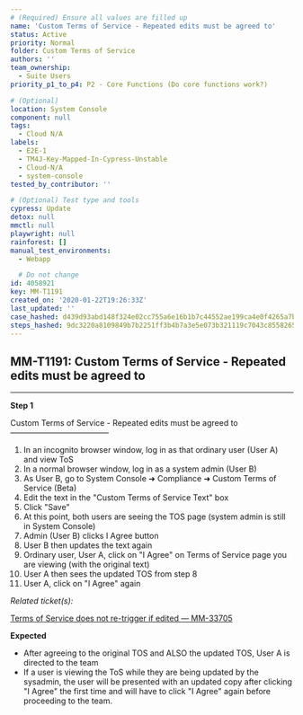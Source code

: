 ```yaml
---
# (Required) Ensure all values are filled up
name: 'Custom Terms of Service - Repeated edits must be agreed to'
status: Active
priority: Normal
folder: Custom Terms of Service
authors: ''
team_ownership:
  - Suite Users
priority_p1_to_p4: P2 - Core Functions (Do core functions work?)

# (Optional)
location: System Console
component: null
tags:
  - Cloud N/A
labels:
  - E2E-1
  - TM4J-Key-Mapped-In-Cypress-Unstable
  - Cloud-N/A
  - system-console
tested_by_contributor: ''

# (Optional) Test type and tools
cypress: Update
detox: null
mmctl: null
playwright: null
rainforest: []
manual_test_environments:
  - Webapp

  # Do not change
id: 4058921
key: MM-T1191
created_on: '2020-01-22T19:26:33Z'
last_updated: ''
case_hashed: d439d93abd148f324e02cc755a6e16b1b7c44552ae199ca4e0f4265a7b83e1d7b2a2ccec4f4ac78bf05a5dfaa49bd4ef
steps_hashed: 9dc3220a8109849b7b2251ff3b4b7a3e5e073b321119c7043c8558265e2770e16976b1f194d705d210f5b4744f86ee22
---
```


<!-- (Auto-generated) Based on frontmatter's "key" and "name" -->

## MM-T1191: Custom Terms of Service - Repeated edits must be agreed to

---

**Step 1**

Custom Terms of Service - Repeated edits must be agreed to\
–––––––––––––––––––––––––

1. In an incognito browser window, log in as that ordinary user (User A) and view ToS
2. In a normal browser window, log in as a system admin (User B)
3. As User B, go to System Console ➜ Compliance ➜ Custom Terms of Service (Beta)
4. Edit the text in the "Custom Terms of Service Text" box
5. Click "Save"
6. At this point, both users are seeing the TOS page (system admin is still in System Console)
7. Admin (User B) clicks I Agree button
8. User B then updates the text again
9. Ordinary user, User A, click on "I Agree" on Terms of Service page you are viewing (with the original text)
10. User A then sees the updated TOS from step 8
11. User A, click on "I Agree" again

_Related ticket(s):_

[Terms of Service does not re-trigger if edited — MM-33705](https://mattermost.atlassian.net/browse/MM-33705)

**Expected**

- After agreeing to the original TOS and ALSO the updated TOS, User A is directed to the team
- If a user is viewing the ToS while they are being updated by the sysadmin, the user will be presented with an updated copy after clicking "I Agree" the first time and will have to click "I Agree" again before proceeding to the team.
